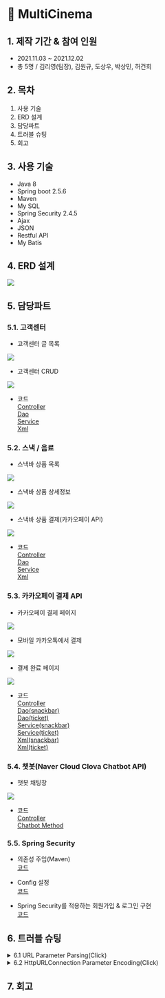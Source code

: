 # 📌 MultiCinema

## 1. 제작 기간 & 참여 인원
* 2021.11.03 ~ 2021.12.02
* 총 5명 / 김리영(팀장), 김원규, 도상우, 박상민, 허건희  

## 2. 목차
1. 사용 기술
2. ERD 설계
3. 담당파트
4. 트러블 슈팅
5. 회고

## 3. 사용 기술
* Java 8
* Spring boot 2.5.6
* Maven
* My SQL
* Spring Security 2.4.5
* Ajax
* JSON
* Restful API
* My Batis

## 4. ERD 설계
<img src="https://user-images.githubusercontent.com/87796075/156913078-953a4547-d2c1-4086-9c51-4d601a3907e8.png">

## 5. 담당파트
### 5.1. 고객센터
* 고객센터 글 목록
<img src="https://user-images.githubusercontent.com/87796075/157165170-8567638e-c198-4fdb-b468-6e7fe27db108.png">  

* 고객센터 CRUD  
<img src="https://user-images.githubusercontent.com/87796075/157164998-9343577a-f98a-4251-8139-25c33ef7d890.png">

* 코드  
<a href="https://bit.ly/3IbKQB0" target="_blank">Controller</a>    
<a href="https://bit.ly/3w6jcTq" target="_blank">Dao</a>    
<a href="https://bit.ly/35QQ3RH" target="_blank">Service</a>    
<a href="https://bit.ly/3i6BbAO" target="_blank">Xml</a>  

### 5.2. 스낵 / 음료
* 스낵바 상품 목록
<img src="https://user-images.githubusercontent.com/87796075/157165871-0fce3691-a37d-498b-a77f-4ff1afa30962.png">  

* 스낵바 상품 상세정보  
<img src="https://user-images.githubusercontent.com/87796075/157165959-23d650e2-5e68-4b44-8f56-a0b2436af674.png">

* 스낵바 상품 결제(카카오페이 API)   
<img src="https://user-images.githubusercontent.com/87796075/157166000-9e2d28fe-e464-419c-8417-c4b5d8bfdfe0.png">

* 코드  
<a href="https://bit.ly/35W9R61" target="_blank">Controller</a>    
<a href="https://bit.ly/3MR7r9f" target="_blank">Dao</a>    
<a href="https://bit.ly/3JkD49m" target="_blank">Service</a>    
<a href="https://bit.ly/3q5oTwW" target="_blank">Xml</a>    

### 5.3. 카카오페이 결제 API
* 카카오페이 결제 페이지
<img src="https://user-images.githubusercontent.com/87796075/157168207-666e0c69-e28c-4e97-99e0-796d43f8d64d.png">  

* 모바일 카카오톡에서 결제  
<img src="https://user-images.githubusercontent.com/87796075/157168376-d5c15ac9-de5f-4d6d-a098-0d6b78755302.png">  

* 결제 완료 페이지  
<img src="https://user-images.githubusercontent.com/87796075/157168625-9d17af95-d520-449e-942b-f4a752f4c680.png">

* 코드  
<a href="https://bit.ly/3KEBsY2" target="_blank">Controller</a>    
<a href="https://bit.ly/3q22gtq" target="_blank">Dao(snackbar)</a>    
<a href="https://bit.ly/3CG6snS" target="_blank">Dao(ticket)</a>  
<a href="https://bit.ly/3JfD1LE" target="_blank">Service(snackbar)</a>    
<a href="https://bit.ly/3i6nFgH" target="_blank">Service(ticket)</a>  
<a href="https://bit.ly/3w5eVjd" target="_blank">Xml(snackbar)</a>    
<a href="https://bit.ly/3q1dzSL" target="_blank">Xml(ticket)</a> 

### 5.4. 챗봇(Naver Cloud Clova Chatbot API)
* 챗봇 채팅창
<img src="https://user-images.githubusercontent.com/87796075/157166650-9fb7fb89-d34f-4f64-a3b4-cfc82ace19ae.png">  

* 코드  
<a href="https://bit.ly/3CLedIZ" target="_blank">Controller</a>    
<a href="https://bit.ly/3CLefAB" target="_blank">Chatbot Method</a>    

### 5.5. Spring Security
* 의존성 주입(Maven)  
<a href="https://bit.ly/3w6087I" target="_blank">코드</a>  

* Config 설정  
<a href="https://bit.ly/3w7LHA0" target="_blank">코드</a> 

* Spring Security를 적용하는 회원가입 & 로그인 구현  
<a href="https://bit.ly/3KOzuEJ" target="_blank">코드</a>   

## 6. 트러블 슈팅   

<details>
<summary>6.1 URL Parameter Parsing(Click) </summary>
<div markdown="1">  
    
  
페이지 이동간에 파리미터값을 가져와야 하는 상황이 있었고, 그 부분에서 어떻게 가져올지 고민이 많았고, 방법을 찾아보던중에 정규식을 사용한 방법을 알게 되었습니다.  
  
  
```
function getURLParams(url) {
    var result = {};
    url.replace(/[?&]{1}([^=&#]+)=([^&#]*)/g, function(s, k, v) { result[k] = decodeURIComponent(v); });
    return result;
}
```   
  
간단하게 설명을 하자면, 인자값으로 받은 url 변수의 문자열에서 '?' 혹은 '&' 한개로 시작해서 '=','&','#' 가 아닌 문자가 1개이상 나온 뒤,  
'=' 문자가 나오고 '&','#' 이 아닌 문자가 0개 이상 나오는 문자열을 모두 찾은 뒤,  
첫번째 그룹으로 지어준 부분인 ([^=&#]+)에 해당하는 문자열을 key로 지정하고,  
두번째 그룹 지어준 부분인 ([^&#]*)에 해당하는 문자열을 URI decoding 해준 값을 value로 가지는 배열을 만들어서 반환 시켜줍니다.  
  
만약 URL이 "https://www.xxx.com/112?param1=value1&param2=value2&param3=value3#id1" 이라면,  
  
|s|k|v|
|--|--|--|
|?param1=value1|param1|value1|
|&param2=value2|param2|value2|
|&param3=value3|param3|value3|  

위 표와 같이 나오게 됩니다.  

</div>
</details>  

<details>
<summary>6.2 HttpURLConnection Parameter Encoding(Click) </summary>
<div markdown="1">  
    
카카오페이에 request를 보내는 과정에 있어서 원하는 한글 문자열이 알수없는 문자로 표현됨을 확인했습니다.  
문제 해결을 위해 방법을 찾았고, 생각보다 간단한 문제였습니다. 
      
    
우선, 문제가 생긴 부분입니다.  
    
![image](https://user-images.githubusercontent.com/87796075/162211832-f45ce763-eedd-40a6-b054-7abdd46aeb34.png)  
위와 같이 상품명 부분이 인코딩이 되지 않은 문자가 보여지는 문제가 있었습니다.  
    
이러한 문제를 해결하기 위한 방법으로는 HttpURLConnection을 사용할 때, 서버의 인코딩 방식에 맞춰서 클라이언트측에서도 동일한 인코딩 방식으로 파라미터를 보내줘야 했습니다.  
    
즉, 카카오페이의 서버에서 utf-8을 사용하고 있었기 때문에 카카오페이의 서버로 한글인 파라미터를 보낼 때 URLEncoder를 사용해서 utf-8로 인코딩하여 보내줘야 함을 알게 되었습니다.    
    
<a href="https://bit.ly/3uiriXP" target="_blank">문제 해결 부분(코드)</a>  
    
![kakaopay(fix)](https://user-images.githubusercontent.com/87796075/162213833-ea026911-1f6d-40e8-b7f0-92172b74eeeb.png)  
위와 같이 해결된 모습을 확인할 수 있습니다.
    
</div>
</details>  

## 7. 회고
